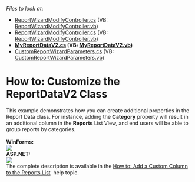 <!-- default file list -->
*Files to look at*:

* [ReportWizardModifyController.cs](./CS/CustomizeReportDataExample.Module.Web/ReportWizardModifyController.cs) (VB: [ReportWizardModifyController.vb](./VB/CustomizeReportDataExample.Module.Web/ReportWizardModifyController.vb))
* [ReportWizardModifyController.cs](./CS/CustomizeReportDataExample.Module.Win/ReportWizardModifyController.cs) (VB: [ReportWizardModifyController.vb](./VB/CustomizeReportDataExample.Module.Win/ReportWizardModifyController.vb))
* **[MyReportDataV2.cs](./CS/CustomizeReportDataExample.Module/BusinessObjects/MyReportDataV2.cs) (VB: [MyReportDataV2.vb](./VB/CustomizeReportDataExample.Module/BusinessObjects/MyReportDataV2.vb))**
* [CustomReportWizardParameters.cs](./CS/CustomizeReportDataExample.Module/CustomReportWizardParameters.cs) (VB: [CustomReportWizardParameters.vb](./VB/CustomizeReportDataExample.Module/CustomReportWizardParameters.vb))
<!-- default file list end -->
# How to: Customize the ReportDataV2 Class


This example demonstrates how you can create additional properties in the Report Data class. For instance, adding the <strong>Category</strong> property will result in an additional column in the <strong>Reports</strong> List View, and end users will be able to group reports by categories.<br><br><strong>WinForms:</strong><br><img src="https://raw.githubusercontent.com/DevExpress-Examples/how-to-customize-the-reportdatav2-class-t154234/14.2.3+/media/2064f248-59d4-11e4-80ba-00155d624807.png"><br><strong>ASP.NET:</strong><br><img src="https://raw.githubusercontent.com/DevExpress-Examples/how-to-customize-the-reportdatav2-class-t154234/14.2.3+/media/2e3e4317-59d4-11e4-80ba-00155d624807.png"><br>The complete description is available in the <a href="https://documentation.devexpress.com/eXpressAppFramework/CustomDocument113672.aspx">How to: Add a Custom Column to the Reports List</a>  help topic.

<br/>



